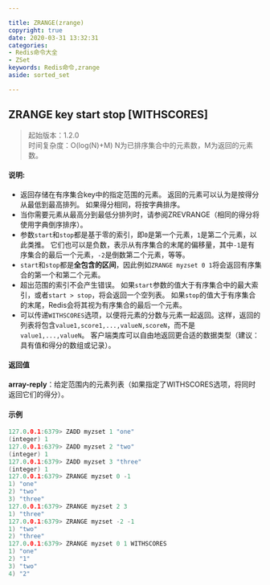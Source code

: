 ```yaml
---

title: ZRANGE(zrange)
copyright: true
date: 2020-03-31 13:32:31
categories: 
- Redis命令大全
- ZSet
keywords: Redis命令,zrange
aside: sorted_set

---
```

## ZRANGE key start stop [WITHSCORES] 
>起始版本：1.2.0<br/>时间复杂度：O(log(N)+M) N为已排序集合中的元素数，M为返回的元素数。


#### 说明:
* 返回存储在有序集合key中的指定范围的元素。 返回的元素可以认为是按得分从最低到最高排列。 如果得分相同，将按字典排序。
* 当你需要元素从最高分到最低分排列时，请参阅ZREVRANGE（相同的得分将使用字典倒序排序）。
* 参数`start`和`stop`都是基于零的索引，即`0`是第一个元素，`1`是第二个元素，以此类推。 它们也可以是负数，表示从有序集合的末尾的偏移量，其中`-1`是有序集合的最后一个元素，`-2`是倒数第二个元素，等等。
* `start`和`stop`都是**全包含的区间**，因此例如`ZRANGE myzset 0 1`将会返回有序集合的第一个和第二个元素。
* 超出范围的索引不会产生错误。 如果`start`参数的值大于有序集合中的最大索引，或者`start > stop`，将会返回一个空列表。 如果`stop`的值大于有序集合的末尾，Redis会将其视为有序集合的最后一个元素。
* 可以传递`WITHSCORES`选项，以便将元素的分数与元素一起返回。这样，返回的列表将包含`value1,score1,...,valueN,scoreN`，而不是`value1,...,valueN`。 客户端类库可以自由地返回更合适的数据类型（建议：具有值和得分的数组或记录）。

#### 返回值

**array-reply**：给定范围内的元素列表（如果指定了WITHSCORES选项，将同时返回它们的得分）。


#### 示例

```c
127.0.0.1:6379> ZADD myzset 1 "one"
(integer) 1
127.0.0.1:6379> ZADD myzset 2 "two"
(integer) 1
127.0.0.1:6379> ZADD myzset 3 "three"
(integer) 1
127.0.0.1:6379> ZRANGE myzset 0 -1
1) "one"
2) "two"
3) "three"
127.0.0.1:6379> ZRANGE myzset 2 3
1) "three"
127.0.0.1:6379> ZRANGE myzset -2 -1
1) "two"
2) "three"
127.0.0.1:6379> ZRANGE myzset 0 1 WITHSCORES
1) "one"
2) "1"
3) "two"
4) "2"
```

